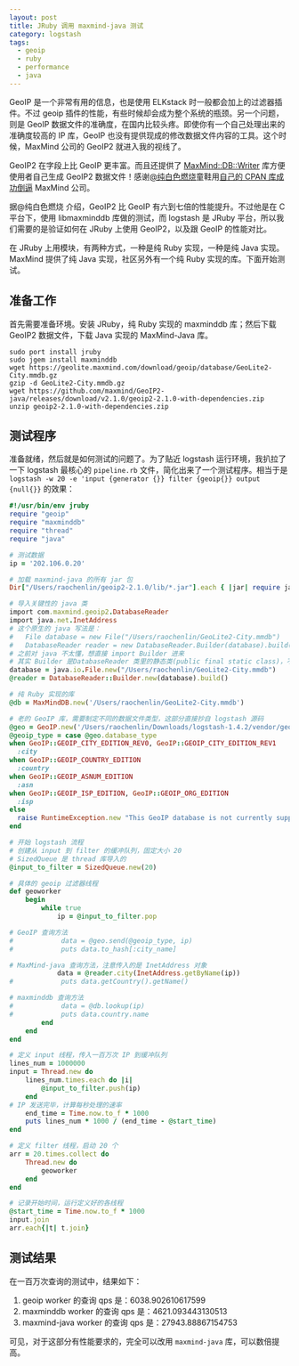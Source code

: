 ```yaml
---
layout: post
title: JRuby 调用 maxmind-java 测试
category: logstash
tags:
  - geoip
  - ruby
  - performance
  - java
---
```


GeoIP 是一个非常有用的信息，也是使用 ELKstack 时一般都会加上的过滤器插件。不过 geoip 插件的性能，有些时候却会成为整个系统的瓶颈。另一个问题，则是 GeoIP 数据文件的准确度，在国内比较头疼。即使你有一个自己处理出来的准确度较高的 IP 库，GeoIP 也没有提供现成的修改数据文件内容的工具。这个时候，MaxMind 公司的 GeoIP2 就进入我的视线了。

GeoIP2 在字段上比 GeoIP 更丰富。而且还提供了 [MaxMind::DB::Writer](https://metacpan.org/pod/MaxMind::DB::Writer) 库方便使用者自己生成 GeoIP2 数据文件！感谢[@纯白色燃烧](http://weibo.com/345198426)童鞋用[自己的 CPAN 库成功倒逼](http://blog.yikuyiku.com/?p=4144) MaxMind 公司。

据@纯白色燃烧 介绍，GeoIP2 比 GeoIP 有六到七倍的性能提升。不过他是在 C 平台下，使用 libmaxminddb 库做的测试，而 logstash 是 JRuby 平台，所以我们需要的是验证如何在 JRuby 上使用 GeoIP2，以及跟 GeoIP 的性能对比。

在 JRuby 上用模块，有两种方式，一种是纯 Ruby 实现，一种是纯 Java 实现。MaxMind 提供了纯 Java 实现，社区另外有一个纯 Ruby 实现的库。下面开始测试。

## 准备工作

首先需要准备环境。安装 JRuby，纯 Ruby 实现的 maxminddb 库；然后下载 GeoIP2 数据文件，下载 Java 实现的 MaxMind-Java 库。

    sudo port install jruby
    sudo jgem install maxminddb
    wget https://geolite.maxmind.com/download/geoip/database/GeoLite2-City.mmdb.gz
    gzip -d GeoLite2-City.mmdb.gz
    wget https://github.com/maxmind/GeoIP2-java/releases/download/v2.1.0/geoip2-2.1.0-with-dependencies.zip
    unzip geoip2-2.1.0-with-dependencies.zip

## 测试程序

准备就绪，然后就是如何测试的问题了。为了贴近 logstash 运行环境，我扒拉了一下 logstash 最核心的 `pipeline.rb` 文件，简化出来了一个测试程序。相当于是 `logstash -w 20 -e 'input {generator {}} filter {geoip{}} output {null{}}` 的效果：

```ruby
#!/usr/bin/env jruby
require "geoip"
require "maxminddb"
require "thread"
require "java"

# 测试数据
ip = '202.106.0.20'

# 加载 maxmind-java 的所有 jar 包
Dir["/Users/raochenlin/geoip2-2.1.0/lib/*.jar"].each { |jar| require jar }

# 导入关键性的 java 类
import com.maxmind.geoip2.DatabaseReader
import java.net.InetAddress
# 这个原生的 java 写法是：
#   File database = new File("/Users/raochenlin/GeoLite2-City.mmdb")
#   DatabaseReader reader = new DatabaseReader.Builder(database).build()
# 之前对 java 不太懂，想直接 import Builder 进来
# 其实 Builder 是DatabaseReader 类里的静态类(public final static class)，不能直接 import
database = java.io.File.new("/Users/raochenlin/GeoLite2-City.mmdb")
@reader = DatabaseReader::Builder.new(database).build()

# 纯 Ruby 实现的库
@db = MaxMindDB.new('/Users/raochenlin/GeoLite2-City.mmdb')

# 老的 GeoIP 库，需要制定不同的数据文件类型，这部分直接抄自 logstash 源码
@geo = GeoIP.new('/Users/raochenlin/Downloads/logstash-1.4.2/vendor/geoip/GeoLiteCity.dat')
@geoip_type = case @geo.database_type
when GeoIP::GEOIP_CITY_EDITION_REV0, GeoIP::GEOIP_CITY_EDITION_REV1
  :city
when GeoIP::GEOIP_COUNTRY_EDITION
  :country
when GeoIP::GEOIP_ASNUM_EDITION
  :asn
when GeoIP::GEOIP_ISP_EDITION, GeoIP::GEOIP_ORG_EDITION
  :isp
else
  raise RuntimeException.new "This GeoIP database is not currently supported"
end

# 开始 logstash 流程
# 创建从 input 到 filter 的缓冲队列，固定大小 20
# SizedQueue 是 thread 库导入的
@input_to_filter = SizedQueue.new(20)

# 具体的 geoip 过滤器线程
def geoworker
    begin
        while true
            ip = @input_to_filter.pop

# GeoIP 查询方法
#            data = @geo.send(@geoip_type, ip)
#            puts data.to_hash[:city_name]

# MaxMind-java 查询方法，注意传入的是 InetAddress 对象
            data = @reader.city(InetAddress.getByName(ip))
#            puts data.getCountry().getName()

# maxminddb 查询方法
#            data = @db.lookup(ip)
#            puts data.country.name
        end
    end
end

# 定义 input 线程，传入一百万次 IP 到缓冲队列
lines_num = 1000000
input = Thread.new do
    lines_num.times.each do |i|
        @input_to_filter.push(ip)
    end
# IP 发送完毕，计算每秒处理的速率
    end_time = Time.now.to_f * 1000
    puts lines_num * 1000 / (end_time - @start_time)
end

# 定义 filter 线程，启动 20 个
arr = 20.times.collect do
    Thread.new do
        geoworker
    end
end

# 记录开始时间，运行定义好的各线程
@start_time = Time.now.to_f * 1000
input.join
arr.each{|t| t.join}
```

## 测试结果

在一百万次查询的测试中，结果如下：

1. geoip worker 的查询 qps 是：6038.902610617599
2. maxminddb worker 的查询 qps 是：4621.093443130513
3. maxmind-java worker 的查询 qps 是：27943.88867154753

可见，对于这部分有性能要求的，完全可以改用 `maxmind-java` 库，可以数倍提高。
